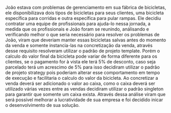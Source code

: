 João estava com problemas de gerenciamento em sua fábrica de bicicletas, ele disponibilizava dois tipos de bicicletas para seus clientes, uma bicicleta específica para corridas e outra específica para pular rampas.
Ele decidiu contratar uma equipe de profissionais para ajuda-lo nessa jornada, a medida que os profissionais e João foram se reunindo, análisando e verificando melhor o que seria necessário para resolver os problemas de João, viram que deveriam manter essas bicicletas salvas antes do momento da venda e somente instancia-las na concretização da venda, através desse requisito resolveram utilizar o padrão de projeto template.
Porém o calculo do valor final da bicicleta pode variar de forma diferente para os clientes, se o pagamento for à vista ele terá 5% de desconto, caso seja parcelado terá um acrescimo de 5% para isso decidiram utilizar o padrão de projeto strategy pois poderiam alterar esse comportamento em tempo de execução e facilitaria o calculo do valor da bicicleta.
Ao concretizar a venda deverá ser adicionado o valor ao caixa, como o caixa deverá ser utilizado várias vezes entre as vendas decidiram utilizar o padrão singleton para garantir que somente um caixa exista.
Através dessa análise viram que será possível melhorar a lucratividade de sua empresa e foi decidido inicar o desenvolvimento de sua solução.
